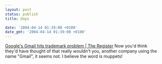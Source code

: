 ```yaml
---
layout: post
status: publish
title: Oops

date: '2004-04-14 01:39:00 +0100'
date_gmt: '2004-04-14 01:39:00 +0100'
---
```

<a title="Google's Gmail hits trademark problem | The Register" href="http://www.theregister.co.uk/2004/04/07/google_trademark/">Google's Gmail hits trademark problem | The Register</a>
Now you'd think they'd have thought of that really wouldn't you, another company using the name "Gmail", it seems not. I believe the word is muppets!
